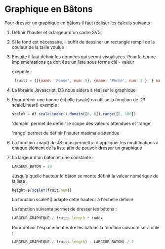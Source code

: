 # Graphique en Bâtons  

Pour dresser un graphique en bâtons il faut réaliser les calculs suivants :

 1. Définir l'hauter et la largeur d'un cadre SVG
 2. Si le fond est nécessaire, il suffit de dessiner un rectangle rempli de la couleur de la taille voulue
 3. Ensuite il faut définir les données qui seront visualisées. Pour la bonne implementations ça doit être un liste sous forme clé - valeur

    exepmle :

  	```javascript
  	 fruits = ([{name: 'Pomme', num: 5}, {name: 'Pêche', num: 3 }, { name: 'Banane', num: 6 }])
  	```
 4. La librairie Javascript,  D3 nous aidera à réaliser le graphique
 5. Pour définir une bonne échelle (scale) on utilise la fonction de D3 scaleLinear()
	 exemple :

	 ```javascript
	 scaleY = d3.scaleLinear().domain([0, 6]).range([0, 100])
	 ```
	 'domain' permet de définir le scope des valeurs attendues et 'range'

	 'range' permet de définir l'hauter maximale attendue

 6.  La fonction .map() de JS nous permettra d'appliquer les modifications à chaque élément de la liste afin de pouvoir dresser un graphique
 7.  La largeur d'un bâton et une constante :

     ```javascript
     LARGEUR_BATON = 50
      ```

      Jusqu'à quelle hauteur le bâton se monte définit la valeur numérique de la liste :
      ```javascript
      height=${scaleY(fruit.num)}
      ```
      La fonction scaleY() adapte cette hauteur à l'échelle définie

      La fonction suivante permet de dresser les bâtons :
     ```javascript
     LARGEUR_GRAPHIQUE / fruits.length * index
     ```

     Pour définir l'espacement entre les bâtons la fonction suivante sera utile :

     ```javascript
     LARGEUR_GRAPHIQUE / fruits.length) - LARGEUR_BATON) / 2
     ```

